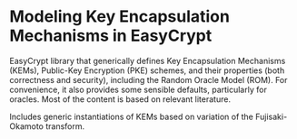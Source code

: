 # Modeling Key Encapsulation Mechanisms in EasyCrypt

EasyCrypt library that generically defines Key Encapsulation Mechanisms
(KEMs), Public-Key Encryption (PKE) schemes, and their properties (both
correctness and security), including the Random Oracle Model (ROM).  For
convenience, it also provides some sensible defaults, particularly for
oracles.  Most of the content is based on relevant literature.

Includes generic instantiations of KEMs based on variation of the
Fujisaki-Okamoto transform.
